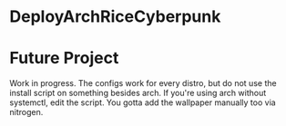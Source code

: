 # DeployArchRiceCyberpunk
# Future Project
Work in progress.
The configs work for every distro, but do not use the install script on something besides arch. If you're using arch without systemctl, edit the script.
You gotta add the wallpaper manually too via nitrogen.
